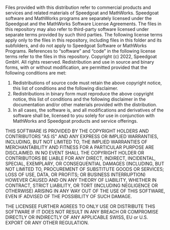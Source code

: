 Files provided with this distribution refer to commercial products and services and related materials of Speedgoat and MathWorks. Speedgoat software and MathWorks programs are separately licensed under the Speedgoat and the MathWorks Software License Agreements. The files in this repository may also refer to third-party software licensed under separate terms provided by such third parties.
The following license terms apply only to the files in this repository, including files in this folder and its subfolders, and do not apply to Speedgoat Software or MathWorks Programs. References to “software” and “code” in the following license terms refer to the files in this repository.
Copyright (c) 2022, Speedgoat GmbH. All rights reserved. Redistribution and use in source and binary forms, with or without modification, are permitted provided that the following conditions are met:

1. Redistributions of source code must retain the above copyright notice, this list of conditions and the following disclaimer.
2. Redistributions in binary form must reproduce the above copyright notice, this list of conditions and the following disclaimer in the documentation and/or other materials provided with the distribution.
3. In all cases, the software is, and all modifications and derivatives of the software shall be, licensed to you solely for use in conjunction with MathWorks and Speedgoat products and service offerings. 

THIS SOFTWARE IS PROVIDED BY THE COPYRIGHT HOLDERS AND CONTRIBUTORS "AS IS" AND ANY EXPRESS OR IMPLIED WARRANTIES, INCLUDING, BUT NOT LIMITED TO, THE IMPLIED WARRANTIES OF MERCHANTABILITY AND FITNESS FOR A PARTICULAR PURPOSE ARE DISCLAIMED. IN NO EVENT SHALL THE COPYRIGHT HOLDER OR CONTRIBUTORS BE LIABLE FOR ANY DIRECT, INDIRECT, INCIDENTAL, SPECIAL, EXEMPLARY, OR CONSEQUENTIAL DAMAGES (INCLUDING, BUT NOT LIMITED TO, PROCUREMENT OF SUBSTITUTE GOODS OR SERVICES; LOSS OF USE, DATA, OR PROFITS; OR BUSINESS INTERRUPTION) HOWEVER CAUSED AND ON ANY THEORY OF LIABILITY, WHETHER IN CONTRACT, STRICT LIABILITY, OR TORT (INCLUDING NEGLIGENCE OR OTHERWISE) ARISING IN ANY WAY OUT OF THE USE OF THIS SOFTWARE, EVEN IF ADVISED OF THE POSSIBILITY OF SUCH DAMAGE.

THE LICENSEE FURTHER AGREES TO ONLY USE OR DISTRIBUTE THIS SOFTWARE IF IT DOES NOT RESULT IN ANY BREACH OR COMPROMISE DIRECTLY OR INDIRECTLY OF ANY APPLICABLE SWISS, EU or U.S. EXPORT OR ANY OTHER REGULATION.


